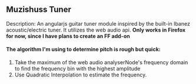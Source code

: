 Muzishuss Tuner
----------------
Description: An angularjs guitar tuner module inspired by the built-in Ibanez acoustic/electric tuner. It utilizes the web audio api. <b>Only works in Firefox for now, since I have plans to create an FF add-on</b>
#### The algorithm I'm using to determine pitch is rough but quick:
1. Take the maximum of the web audio analyserNode's frequency domain to find the frequency bin with the highest amplitude
2. Use Quadratic Interpolation to estimate the frequency.
